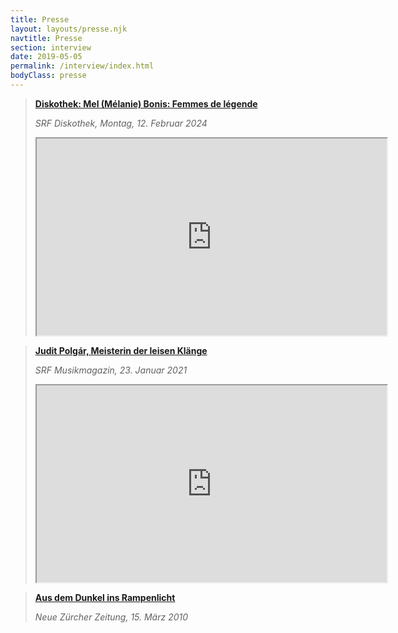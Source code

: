 ```yaml
---
title: Presse
layout: layouts/presse.njk
navtitle: Presse
section: interview
date: 2019-05-05
permalink: /interview/index.html
bodyClass: presse
---
```


> **[Diskothek: Mel (Mélanie) Bonis: Femmes de légende](https://www.srf.ch/audio/diskothek/mel-bonis-femmes-de-legende?id=12519671)**
>
> *SRF Diskothek, Montag, 12. Februar 2024*
> <div class="fitVids-wrapper"><iframe width="560" height="315" src="https://www.srf.ch/play/embed?urn=urn:srf:audio:c3f7f9d7-f08a-424b-bbce-b7a78ace608f&subdivisions=false" allowfullscreen allow="geolocation *; autoplay; encrypted-media"></iframe></div>

> **[Judit Polgár, Meisterin der leisen Klänge](https://www.srf.ch/play/radio/musikmagazin/audio/judit-polgar-meisterin-der-leisen-klaenge?id=e12f2900-1b2e-4d60-8c07-32ffc42081d5)**
>
> *SRF Musikmagazin, 23. Januar 2021* 
> <div class="fitVids-wrapper"><iframe width="560" height="315" src="https://www.srf.ch/play/embed?urn=urn:srf:audio:e12f2900-1b2e-4d60-8c07-32ffc42081d5&subdivisions=false" allowfullscreen allow="geolocation *; autoplay; encrypted-media"></iframe>
</div>

> **[Aus dem Dunkel ins Rampenlicht](https://www.nzz.ch/aus_dem_dunkel_ins_rampenlicht-ld.883847)**
> 
> *Neue Zürcher Zeitung, 15. März 2010*
